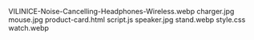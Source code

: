 VILINICE-Noise-Cancelling-Headphones-Wireless.webp
charger.jpg
mouse.jpg
product-card.html
script.js
speaker.jpg
stand.webp
style.css
watch.webp
